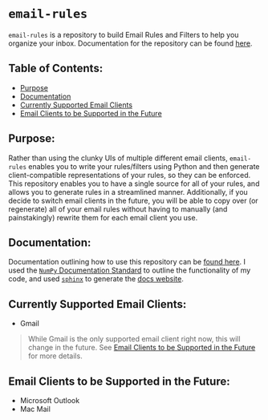# `email-rules`
`email-rules` is a repository to build Email Rules and Filters to help you organize your inbox.  Documentation for the repository can be found [here](https://henryasa.github.io/email-rules/).

## Table of Contents:
- [Purpose](#purpose)
- [Documentation](#documentation)
- [Currently Supported Email Clients](#currently-supported-email-clients)
- [Email Clients to be Supported in the Future](#email-clients-to-be-supported-in-the-future)

Purpose:
--------

Rather than using the clunky UIs of multiple different email clients, `email-rules` enables you to write your rules/filters using Python and then generate client-compatible representations of your rules, so they can be enforced.  This repository enables you to have a single source for all of your rules, and allows you to generate rules in a streamlined manner.  Additionally, if you decide to switch email clients in the future, you will be able to copy over (or regenerate) all of your email rules without having to manually (and painstakingly) rewrite them for each email client you use.

Documentation:
--------------
Documentation outlining how to use this repository can be [found here](https://henryasa.github.io/email-rules/).  I used the [`NumPy` Documentation Standard](https://numpydoc.readthedocs.io/en/latest/format.html) to outline the functionality of my code, and used [`sphinx`](https://www.sphinx-doc.org/en/master/) to generate the [docs website](https://henryasa.github.io/email-rules/).

Currently Supported Email Clients:
----------------------------------
- Gmail
> While Gmail is the only supported email client right now, this will change in the future.  See [Email Clients to be Supported in the Future](#email-clients-to-be-supported-in-the-future) for more details.

Email Clients to be Supported in the Future:
--------------------------------------------
- Microsoft Outlook
- Mac Mail